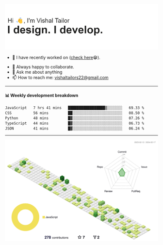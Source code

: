 ![Hi, I'm Vishal Tailor. I design. I develop.](https://github.com/vishaltailors/vishaltailors/blob/main/header.png?raw=true)

- 🔭 I have recently worked on ([check here](https://vishaltailor.com)😁).
<!-- - 🎦 Currently watching: JavaScript: The Hard Parts By Will Sentance. -->
- 👯 Always happy to collaborate.
- 💬 Ask me about anything
- 📫 How to reach me: <a href="mailto:vishaltailors22@gmail.com">vishaltailors22@gmail.com</a>

<hr /> 
<h4>📊 Weekly development breakdown</h4>
<!--START_SECTION:waka-->

```txt
JavaScript   7 hrs 41 mins   █████████████████▒░░░░░░░   69.33 %
CSS          56 mins         ██░░░░░░░░░░░░░░░░░░░░░░░   08.50 %
Python       48 mins         █▓░░░░░░░░░░░░░░░░░░░░░░░   07.26 %
TypeScript   44 mins         █▓░░░░░░░░░░░░░░░░░░░░░░░   06.73 %
JSON         41 mins         █▓░░░░░░░░░░░░░░░░░░░░░░░   06.24 %
```

<!--END_SECTION:waka-->
<hr /> 

![](./profile-3d-contrib/profile-green-animate.svg)
